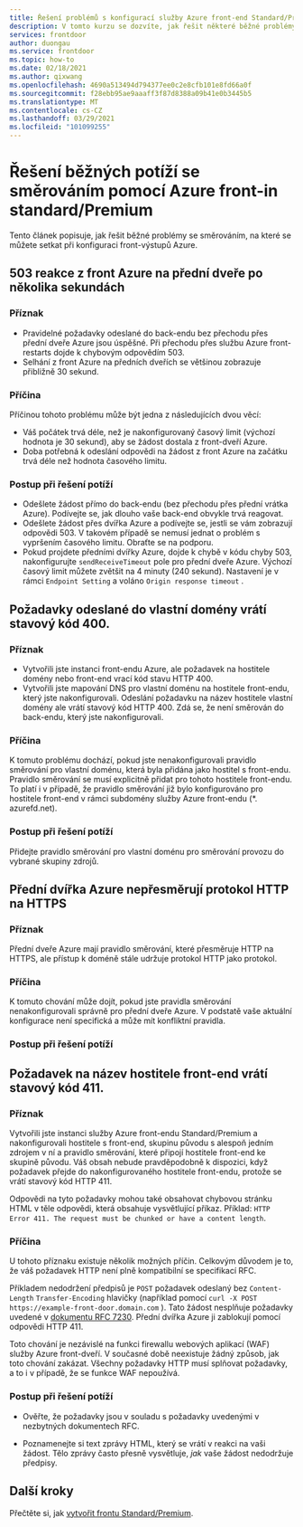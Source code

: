 ```yaml
---
title: Řešení problémů s konfigurací služby Azure front-end Standard/Premium
description: V tomto kurzu se dozvíte, jak řešit některé běžné problémy, které se můžou stát pro instanci standard/Premium služby Azure front.
services: frontdoor
author: duongau
ms.service: frontdoor
ms.topic: how-to
ms.date: 02/18/2021
ms.author: qixwang
ms.openlocfilehash: 4690a513494d794377ee0c2e8cfb101e8fd66a0f
ms.sourcegitcommit: f28ebb95ae9aaaff3f87d8388a09b41e0b3445b5
ms.translationtype: MT
ms.contentlocale: cs-CZ
ms.lasthandoff: 03/29/2021
ms.locfileid: "101099255"
---
```

# <a name="troubleshooting-common-routing-problems-with-azure-front-door-standardpremium"></a>Řešení běžných potíží se směrováním pomocí Azure front-in standard/Premium

Tento článek popisuje, jak řešit běžné problémy se směrováním, na které se můžete setkat při konfiguraci front-výstupů Azure.

## <a name="503-response-from-azure-front-door-after-a-few-seconds"></a>503 reakce z front Azure na přední dveře po několika sekundách

### <a name="symptom"></a>Příznak

* Pravidelné požadavky odeslané do back-endu bez přechodu přes přední dveře Azure jsou úspěšné. Při přechodu přes službu Azure front-restarts dojde k chybovým odpovědím 503.
* Selhání z front Azure na předních dveřích se většinou zobrazuje přibližně 30 sekund.

### <a name="cause"></a>Příčina

Příčinou tohoto problému může být jedna z následujících dvou věcí:
 
* Váš počátek trvá déle, než je nakonfigurovaný časový limit (výchozí hodnota je 30 sekund), aby se žádost dostala z front-dveří Azure.
* Doba potřebná k odeslání odpovědi na žádost z front Azure na začátku trvá déle než hodnota časového limitu. 

### <a name="troubleshooting-steps"></a>Postup při řešení potíží

* Odešlete žádost přímo do back-endu (bez přechodu přes přední vrátka Azure). Podívejte se, jak dlouho vaše back-end obvykle trvá reagovat.
* Odešlete žádost přes dvířka Azure a podívejte se, jestli se vám zobrazují odpovědi 503. V takovém případě se nemusí jednat o problém s vypršením časového limitu. Obraťte se na podporu.
* Pokud projdete předními dvířky Azure, dojde k chybě v kódu chyby 503, nakonfigurujte `sendReceiveTimeout` pole pro přední dveře Azure. Výchozí časový limit můžete zvětšit na 4 minuty (240 sekund). Nastavení je v rámci `Endpoint Setting` a voláno `Origin response timeout` . 

## <a name="requests-sent-to-the-custom-domain-return-a-400-status-code"></a>Požadavky odeslané do vlastní domény vrátí stavový kód 400.

### <a name="symptom"></a>Příznak

* Vytvořili jste instanci front-endu Azure, ale požadavek na hostitele domény nebo front-end vrací kód stavu HTTP 400.
* Vytvořili jste mapování DNS pro vlastní doménu na hostitele front-endu, který jste nakonfigurovali. Odeslání požadavku na název hostitele vlastní domény ale vrátí stavový kód HTTP 400. Zdá se, že není směrován do back-endu, který jste nakonfigurovali.

### <a name="cause"></a>Příčina

K tomuto problému dochází, pokud jste nenakonfigurovali pravidlo směrování pro vlastní doménu, která byla přidána jako hostitel s front-endu. Pravidlo směrování se musí explicitně přidat pro tohoto hostitele front-endu. To platí i v případě, že pravidlo směrování již bylo konfigurováno pro hostitele front-end v rámci subdomény služby Azure front-endu (*. azurefd.net).

### <a name="troubleshooting-steps"></a>Postup při řešení potíží

Přidejte pravidlo směrování pro vlastní doménu pro směrování provozu do vybrané skupiny zdrojů.

## <a name="azure-front-door-doesnt-redirect-http-to-https"></a>Přední dvířka Azure nepřesměrují protokol HTTP na HTTPS

### <a name="symptom"></a>Příznak

Přední dveře Azure mají pravidlo směrování, které přesměruje HTTP na HTTPS, ale přístup k doméně stále udržuje protokol HTTP jako protokol.

### <a name="cause"></a>Příčina

K tomuto chování může dojít, pokud jste pravidla směrování nenakonfigurovali správně pro přední dveře Azure. V podstatě vaše aktuální konfigurace není specifická a může mít konfliktní pravidla.

### <a name="troubleshooting-steps"></a>Postup při řešení potíží


## <a name="request-to-the-frontend-host-name-returns-a-411-status-code"></a>Požadavek na název hostitele front-end vrátí stavový kód 411.

### <a name="symptom"></a>Příznak

Vytvořili jste instanci služby Azure front-endu Standard/Premium a nakonfigurovali hostitele s front-end, skupinu původu s alespoň jedním zdrojem v ní a pravidlo směrování, které připojí hostitele front-end ke skupině původu. Váš obsah nebude pravděpodobně k dispozici, když požadavek přejde do nakonfigurovaného hostitele front-endu, protože se vrátí stavový kód HTTP 411.

Odpovědi na tyto požadavky mohou také obsahovat chybovou stránku HTML v těle odpovědi, která obsahuje vysvětlující příkaz. Příklad: `HTTP Error 411. The request must be chunked or have a content length`.

### <a name="cause"></a>Příčina

U tohoto příznaku existuje několik možných příčin. Celkovým důvodem je to, že váš požadavek HTTP není plně kompatibilní se specifikací RFC. 

Příkladem nedodržení předpisů je `POST` požadavek odeslaný bez `Content-Length` `Transfer-Encoding` hlavičky (například pomocí `curl -X POST https://example-front-door.domain.com` ). Tato žádost nesplňuje požadavky uvedené v [dokumentu RFC 7230](https://tools.ietf.org/html/rfc7230#section-3.3.2). Přední dvířka Azure ji zablokují pomocí odpovědi HTTP 411.

Toto chování je nezávislé na funkci firewallu webových aplikací (WAF) služby Azure front-dveří. V současné době neexistuje žádný způsob, jak toto chování zakázat. Všechny požadavky HTTP musí splňovat požadavky, a to i v případě, že se funkce WAF nepoužívá.

### <a name="troubleshooting-steps"></a>Postup při řešení potíží

- Ověřte, že požadavky jsou v souladu s požadavky uvedenými v nezbytných dokumentech RFC.

- Poznamenejte si text zprávy HTML, který se vrátí v reakci na vaši žádost. Tělo zprávy často přesně vysvětluje, *jak* vaše žádost nedodržuje předpisy.

## <a name="next-steps"></a>Další kroky

Přečtěte si, jak [vytvořit frontu Standard/Premium](create-front-door-portal.md).
